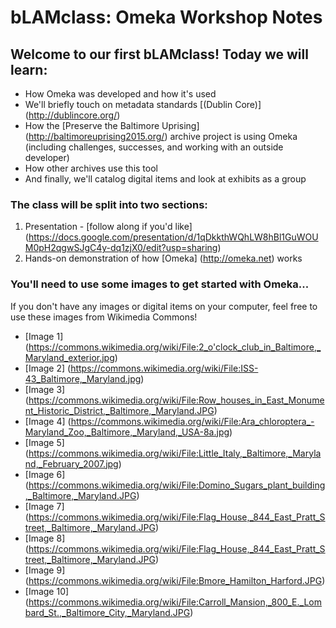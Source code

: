 # bLAMclass: Omeka Workshop Notes

## Welcome to our first bLAMclass! Today we will learn: 

* How Omeka was developed and how it's used
* We'll briefly touch on metadata standards [(Dublin Core)] (http://dublincore.org/) 
* How the [Preserve the Baltimore Uprising] (http://baltimoreuprising2015.org/) archive project is using Omeka (including challenges, successes, and working with an outside developer)
* How other archives use this tool
* And finally, we'll catalog digital items and look at exhibits as a group

### The class will be split into two sections: 

1. Presentation - [follow along if you'd like] (https://docs.google.com/presentation/d/1qDkkthWQhLW8hBl1GuWOUM0pH2qgwSJgC4y-dq1zjX0/edit?usp=sharing)
2. Hands-on demonstration of how [Omeka] (http://omeka.net) works

### You'll need to use some images to get started with Omeka...

If you don't have any images or digital items on your computer, feel free to use these images from Wikimedia Commons!

* [Image 1] (https://commons.wikimedia.org/wiki/File:2_o'clock_club_in_Baltimore,_Maryland_exterior.jpg)
* [Image 2] (https://commons.wikimedia.org/wiki/File:ISS-43_Baltimore,_Maryland.jpg)
* [Image 3] (https://commons.wikimedia.org/wiki/File:Row_houses_in_East_Monument_Historic_District,_Baltimore,_Maryland.JPG)
* [Image 4] (https://commons.wikimedia.org/wiki/File:Ara_chloroptera_-Maryland_Zoo,_Baltimore,_Maryland,_USA-8a.jpg)
* [Image 5] (https://commons.wikimedia.org/wiki/File:Little_Italy,_Baltimore,_Maryland,_February_2007.jpg)
* [Image 6] (https://commons.wikimedia.org/wiki/File:Domino_Sugars_plant_building,_Baltimore,_Maryland.JPG)
* [Image 7] (https://commons.wikimedia.org/wiki/File:Flag_House,_844_East_Pratt_Street,_Baltimore,_Maryland.JPG)
* [Image 8] (https://commons.wikimedia.org/wiki/File:Flag_House,_844_East_Pratt_Street,_Baltimore,_Maryland.JPG)
* [Image 9] (https://commons.wikimedia.org/wiki/File:Bmore_Hamilton_Harford.JPG)
* [Image 10] (https://commons.wikimedia.org/wiki/File:Carroll_Mansion,_800_E._Lombard_St.,_Baltimore_City,_Maryland.JPG)
